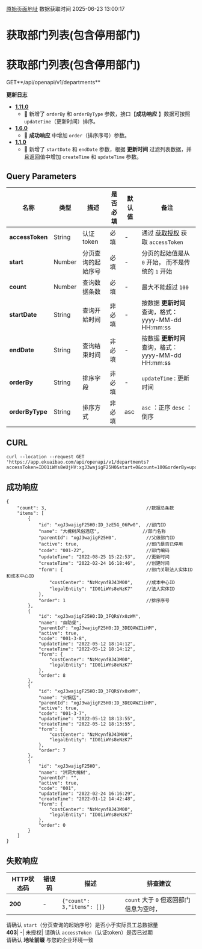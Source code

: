 [原始页面地址](https://docs.ekuaibao.com/docs/open-api/corporation/get-departments)
数据获取时间 2025-06-23 13:00:17

# 获取部门列表(包含停用部门)

# 获取部门列表(包含停用部门)  
  
GET**/api/openapi/v1/departments**

**更新日志**

  * [**1.11.0**](/updateLog/update-log#1110)
    * 🐞 新增了 `orderBy` 和 `orderByType` 参数，接口【**成功响应** 】数据可按照 `updateTime`（更新时间）排序。
  * [**1.6.0**](/updateLog/update-log#160)
    * 🐞 **成功响应** 中增加 `order`（排序序号）参数。
  * [**1.1.0**](/updateLog/update-log#110)
    * 🐞 新增了 `startDate` 和 `endDate` 参数，根据 **更新时间** 过滤列表数据，并且返回值中增加 `createTime` 和 `updateTime` 参数。



## Query Parameters​

名称| 类型| 描述| 是否必填| 默认值| 备注  
---|---|---|---|---|---  
**accessToken**|  String| 认证token| 必填| -| 通过 [获取授权](/docs/open-api/getting-started/auth) 获取 `accessToken`  
**start**|  Number| 分页查询的起始序号| 必填| -| 分页的起始值是从 `0` 开始， 而不是传统的 `1` 开始  
**count**|  Number| 查询数据条数| 必填| -| 最大不能超过 `100`  
**startDate**|  String| 查询开始时间| 非必填| -| 按数据 **更新时间** 查询，格式：yyyy-MM-dd HH:mm:ss  
**endDate**|  String| 查询结束时间| 非必填| -| 按数据 **更新时间** 查询，格式：yyyy-MM-dd HH:mm:ss  
**orderBy**|  String| 排序字段| 非必填| -| `updateTime` : 更新时间  
**orderByType**|  String| 排序方式| 非必填| asc| `asc` ：正序 `desc` ：倒序  
  
## CURL​
    
    
    curl --location --request GET 'https://app.ekuaibao.com/api/openapi/v1/departments?accessToken=ID01iWYs8eUjHV:xgJ3wajigF25H0&start=0&count=100&orderBy=updateTime&orderByType=desc'  
    

## 成功响应​
    
    
    {  
        "count": 3,                                     //数据总条数  
        "items": [  
            {  
                "id": "xgJ3wajigF25H0:ID_3zE5G_06Pw0",  //部门ID  
                "name": "大槐树风俗酒店",                //部门名称  
                "parentId": "xgJ3wajigF25H0",		    //父级部门ID  
                "active": true,                         //部门是否已停用  
                "code": "001-22",                       //部门编码  
                "updateTime": "2022-08-25 15:22:53",    //更新时间  
                "createTime": "2022-02-24 16:18:46",    //创建时间  
                "form": {                               //部门关联法人实体ID和成本中心ID  
                    "costCenter": "NzMcynfBJ43M00",     //成本中心ID  
                    "legalEntity": "ID01iWYs8eNzK7"     //法人实体ID  
                },  
                "order": 1                              //排序序号  
            },  
            {  
                "id": "xgJ3wajigF25H0:ID_3FQR$Yx0zWM",  
                "name": "自助餐",  
                "parentId": "xgJ3wajigF25H0:ID_3DEQAWZ1iHM",  
                "active": true,  
                "code": "001-3-8",  
                "updateTime": "2022-05-12 18:14:12",  
                "createTime": "2022-05-12 18:14:12",  
                "form": {  
                    "costCenter": "NzMcynfBJ43M00",  
                    "legalEntity": "ID01iWYs8eNzK7"  
                },  
                "order": 8  
            },  
            {  
                "id": "xgJ3wajigF25H0:ID_3FQR$Yx0xWM",  
                "name": "火锅店",  
                "parentId": "xgJ3wajigF25H0:ID_3DEQAWZ1iHM",  
                "active": true,  
                "code": "001-3-7",  
                "updateTime": "2022-05-12 18:13:55",  
                "createTime": "2022-05-12 18:13:55",  
                "form": {  
                    "costCenter": "NzMcynfBJ43M00",  
                    "legalEntity": "ID01iWYs8eNzK7"  
                },  
                "order": 7  
            },  
            {  
                "id": "xgJ3wajigF25H0",  
                "name": "洪洞大槐树",  
                "parentId": "",  
                "active": true,  
                "code": "001",  
                "updateTime": "2022-02-24 16:16:29",  
                "createTime": "2022-01-12 14:42:48",  
                "form": {  
                    "costCenter": "NzMcynfBJ43M00",  
                    "legalEntity": "ID01iWYs8eNzK7"  
                },  
                "order": 0  
            }  
        ]  
    }  
    

## 失败响应​

HTTP状态码| 错误码| 描述| 排查建议  
---|---|---|---  
**200**|  -| `{"count": 3,"items": []}`| `count` 大于 `0` 但返回部门信息为空时，  
请确认 `start`（分页查询的起始序号）是否小于实际员工总数据量  
**403**|  -| 未授权| 请确认 `accessToken`（认证token）是否已过期  
请确认 **地址前缀** 与您的企业环境一致
